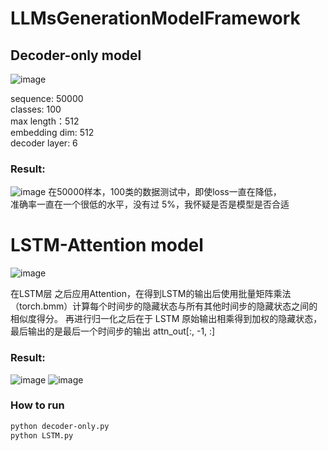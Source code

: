 # LLMsGenerationModelFramework
## Decoder-only model

![image](https://github.com/user-attachments/assets/358e6825-fbb7-4c0f-94f8-f31c7c5d53ea)


sequence: 50000  
classes: 100  
max length：512  
embedding dim: 512  
decoder layer: 6  

### Result:
![image](https://github.com/user-attachments/assets/1c9685b8-fe39-417b-89b4-a8140c8c5a45)
在50000样本，100类的数据测试中，即使loss一直在降低，  
准确率一直在一个很低的水平，没有过 5%，我怀疑是否是模型是否合适

# LSTM-Attention model

![image](https://github.com/user-attachments/assets/7c3ea8c5-32a0-4a96-8e39-ecdeb0581a4a)

在LSTM层 之后应用Attention，在得到LSTM的输出后使用批量矩阵乘法（torch.bmm）计算每个时间步的隐藏状态与所有其他时间步的隐藏状态之间的相似度得分。 
再进行归一化之后在于 LSTM 原始输出相乘得到加权的隐藏状态，最后输出的是最后一个时间步的输出 attn_out[:, -1, :]  

### Result:
![image](https://github.com/user-attachments/assets/e21a9be5-386a-4601-8e9a-668cbf6d1d33)
![image](https://github.com/user-attachments/assets/6da601bc-939e-4a32-9243-544fca938e9b)

### How to run
```bash
python decoder-only.py
python LSTM.py
